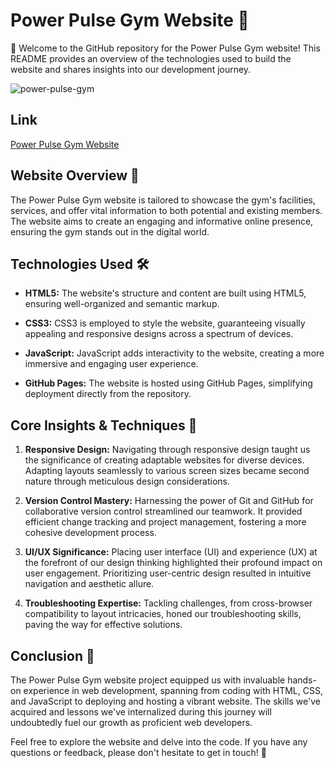 # Power Pulse Gym Website 💪

👋 Welcome to the GitHub repository for the Power Pulse Gym website! This README provides an overview of the technologies used to build the website and shares insights into our development journey.

![power-pulse-gym](https://github.com/paskaeu25/power-pulse-gym/assets/60621475/bed17f6f-117a-47a3-b63e-182e4602921f)


## Link
<a href="https://paskaeu25.github.io/power-pulse-gym/" target="_blank">Power Pulse Gym Website</a>


## Website Overview 👀

The Power Pulse Gym website is tailored to showcase the gym's facilities, services, and offer vital information to both potential and existing members. The website aims to create an engaging and informative online presence, ensuring the gym stands out in the digital world.

## Technologies Used 🛠️

- **HTML5:** The website's structure and content are built using HTML5, ensuring well-organized and semantic markup.
  
- **CSS3:** CSS3 is employed to style the website, guaranteeing visually appealing and responsive designs across a spectrum of devices.
  
- **JavaScript:** JavaScript adds interactivity to the website, creating a more immersive and engaging user experience.
  
- **GitHub Pages:** The website is hosted using GitHub Pages, simplifying deployment directly from the repository.

## Core Insights & Techniques 🧠

1. **Responsive Design:** Navigating through responsive design taught us the significance of creating adaptable websites for diverse devices. Adapting layouts seamlessly to various screen sizes became second nature through meticulous design considerations.

2. **Version Control Mastery:** Harnessing the power of Git and GitHub for collaborative version control streamlined our teamwork. It provided efficient change tracking and project management, fostering a more cohesive development process.

3. **UI/UX Significance:** Placing user interface (UI) and experience (UX) at the forefront of our design thinking highlighted their profound impact on user engagement. Prioritizing user-centric design resulted in intuitive navigation and aesthetic allure.

4. **Troubleshooting Expertise:** Tackling challenges, from cross-browser compatibility to layout intricacies, honed our troubleshooting skills, paving the way for effective solutions.

## Conclusion 🎉

The Power Pulse Gym website project equipped us with invaluable hands-on experience in web development, spanning from coding with HTML, CSS, and JavaScript to deploying and hosting a vibrant website. The skills we've acquired and lessons we've internalized during this journey will undoubtedly fuel our growth as proficient web developers.

Feel free to explore the website and delve into the code. If you have any questions or feedback, please don't hesitate to get in touch! 🌟
